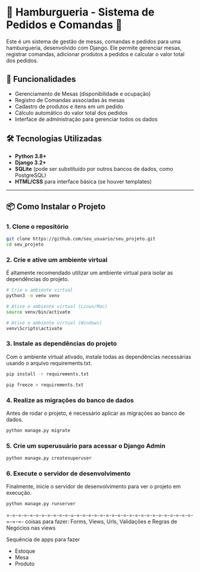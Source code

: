 # 🍔 Hamburgueria - Sistema de Pedidos e Comandas 🍟

Este é um sistema de gestão de mesas, comandas e pedidos para uma hamburgueria, desenvolvido com Django. Ele permite gerenciar mesas, registrar comandas, adicionar produtos a pedidos e calcular o valor total dos pedidos.

## 🚀 Funcionalidades

- Gerenciamento de Mesas (disponibilidade e ocupação)
- Registro de Comandas associadas às mesas
- Cadastro de produtos e itens em um pedido
- Cálculo automático do valor total dos pedidos
- Interface de administração para gerenciar todos os dados

## 🛠️ Tecnologias Utilizadas

- **Python 3.8+**
- **Django 3.2+**
- **SQLite** (pode ser substituído por outros bancos de dados, como PostgreSQL)
- **HTML/CSS** para interface básica (se houver templates)

---

## 📦 Como Instalar o Projeto

### 1. Clone o repositório

```bash
git clone https://github.com/seu_usuario/seu_projeto.git
cd seu_projeto
```

### 2. Crie e ative um ambiente virtual
É altamente recomendado utilizar um ambiente virtual para isolar as dependências do projeto.

```bash
# Crie o ambiente virtual
python3 -m venv venv

# Ative o ambiente virtual (Linux/Mac)
source venv/bin/activate

# Ative o ambiente virtual (Windows)
venv\Scripts\activate
```
### 3. Instale as dependências do projeto
Com o ambiente virtual ativado, instale todas as dependências necessárias usando o arquivo requirements.txt.

```bash
pip install -r requirements.txt

pip freeze > requirements.txt
```
### 4. Realize as migrações do banco de dados
Antes de rodar o projeto, é necessário aplicar as migrações ao banco de dados.

```bash
python manage.py migrate
```

### 5. Crie um superusuário para acessar o Django Admin

```bash
python manage.py createsuperuser
```

### 6. Execute o servidor de desenvolvimento
Finalmente, inicie o servidor de desenvolvimento para ver o projeto em execução.


```bash
python manage.py runserver
```
=-=-=-=-=-=-=-=-=-=-=-=-=-=-=-=-=-=-=-=-=-=-=-=-=-=-=-=-=-=-=-=-=-=-=-
coisas para fazer: 
Forms, Views, Urls, Validações e Regras de Negócios nas views

Sequência de apps para fazer
- Estoque
- Mesa
- Produto